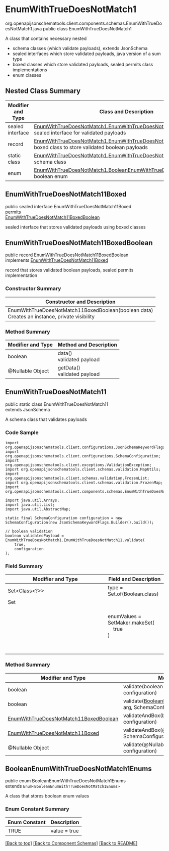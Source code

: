 # EnumWithTrueDoesNotMatch1
org.openapijsonschematools.client.components.schemas.EnumWithTrueDoesNotMatch1.java
public class EnumWithTrueDoesNotMatch1<br>

A class that contains necessary nested
- schema classes (which validate payloads), extends JsonSchema
- sealed interfaces which store validated payloads, java version of a sum type
- boxed classes which store validated payloads, sealed permits class implementations
- enum classes

## Nested Class Summary
| Modifier and Type | Class and Description |
| ----------------- | ---------------------- |
| sealed interface | [EnumWithTrueDoesNotMatch1.EnumWithTrueDoesNotMatch11Boxed](#enumwithtruedoesnotmatch11boxed)<br> sealed interface for validated payloads |
| record | [EnumWithTrueDoesNotMatch1.EnumWithTrueDoesNotMatch11BoxedBoolean](#enumwithtruedoesnotmatch11boxedboolean)<br> boxed class to store validated boolean payloads |
| static class | [EnumWithTrueDoesNotMatch1.EnumWithTrueDoesNotMatch11](#enumwithtruedoesnotmatch11)<br> schema class |
| enum | [EnumWithTrueDoesNotMatch1.BooleanEnumWithTrueDoesNotMatch1Enums](#booleanenumwithtruedoesnotmatch1enums)<br>boolean enum |

## EnumWithTrueDoesNotMatch11Boxed
public sealed interface EnumWithTrueDoesNotMatch11Boxed<br>
permits<br>
[EnumWithTrueDoesNotMatch11BoxedBoolean](#enumwithtruedoesnotmatch11boxedboolean)

sealed interface that stores validated payloads using boxed classes

## EnumWithTrueDoesNotMatch11BoxedBoolean
public record EnumWithTrueDoesNotMatch11BoxedBoolean<br>
implements [EnumWithTrueDoesNotMatch11Boxed](#enumwithtruedoesnotmatch11boxed)

record that stores validated boolean payloads, sealed permits implementation

### Constructor Summary
| Constructor and Description |
| --------------------------- |
| EnumWithTrueDoesNotMatch11BoxedBoolean(boolean data)<br>Creates an instance, private visibility |

### Method Summary
| Modifier and Type | Method and Description |
| ----------------- | ---------------------- |
| boolean | data()<br>validated payload |
| @Nullable Object | getData()<br>validated payload |

## EnumWithTrueDoesNotMatch11
public static class EnumWithTrueDoesNotMatch11<br>
extends JsonSchema

A schema class that validates payloads

### Code Sample
```
import org.openapijsonschematools.client.configurations.JsonSchemaKeywordFlags;
import org.openapijsonschematools.client.configurations.SchemaConfiguration;
import org.openapijsonschematools.client.exceptions.ValidationException;
import org.openapijsonschematools.client.schemas.validation.MapUtils;
import org.openapijsonschematools.client.schemas.validation.FrozenList;
import org.openapijsonschematools.client.schemas.validation.FrozenMap;
import org.openapijsonschematools.client.components.schemas.EnumWithTrueDoesNotMatch1;

import java.util.Arrays;
import java.util.List;
import java.util.AbstractMap;

static final SchemaConfiguration configuration = new SchemaConfiguration(new JsonSchemaKeywordFlags.Builder().build());

// boolean validation
boolean validatedPayload = EnumWithTrueDoesNotMatch1.EnumWithTrueDoesNotMatch11.validate(
    true,
    configuration
);
```

### Field Summary
| Modifier and Type | Field and Description |
| ----------------- | ---------------------- |
| Set<Class<?>> | type = Set.of(Boolean.class) |
| Set<Object> | enumValues = SetMaker.makeSet(<br>&nbsp;&nbsp;&nbsp;&nbsp;true<br>)<br> |

### Method Summary
| Modifier and Type | Method and Description |
| ----------------- | ---------------------- |
| boolean | validate(boolean arg, SchemaConfiguration configuration) |
| boolean | validate([BooleanEnumWithTrueDoesNotMatch1Enums](#booleanenumwithtruedoesnotmatch1enums) arg, SchemaConfiguration configuration) |
| [EnumWithTrueDoesNotMatch11BoxedBoolean](#enumwithtruedoesnotmatch11boxedboolean) | validateAndBox(boolean arg, SchemaConfiguration configuration) |
| [EnumWithTrueDoesNotMatch11Boxed](#enumwithtruedoesnotmatch11boxed) | validateAndBox(@Nullable Object arg, SchemaConfiguration configuration) |
| @Nullable Object | validate(@Nullable Object arg, SchemaConfiguration configuration) |

## BooleanEnumWithTrueDoesNotMatch1Enums
public enum BooleanEnumWithTrueDoesNotMatch1Enums<br>
extends `Enum<BooleanEnumWithTrueDoesNotMatch1Enums>`

A class that stores boolean enum values

### Enum Constant Summary
| Enum Constant | Description |
| ------------- | ----------- |
| TRUE | value = true |

[[Back to top]](#top) [[Back to Component Schemas]](../../../README.md#Component-Schemas) [[Back to README]](../../../README.md)
